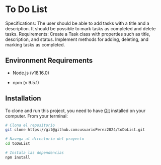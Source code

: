 # To Do List
Specifications:
The user should be able to add tasks with a title and a description.
It should be possible to mark tasks as completed and delete tasks.
Requirements:
Create a Task class with properties such as title, description, and status.
Implement methods for adding, deleting, and marking tasks as completed.
## Environment Requirements

- Node.js (v18.16.0)

- npm (v 9.5.1)

## Installation

To clone and run this project, you need to have [Git](https://git-scm.com) installed on your computer. From your terminal:

```bash
# Clona el repositorio
git clone https://git@github.com:usuarioPerez2024/toDoList.git

# Navega al directorio del proyecto
cd toDoList

# Instala las dependencias
npm install
